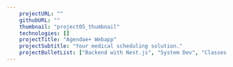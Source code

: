 ```yaml
---
    projectURL: ""
    githubURL: ""
    thumbnail: "project05_thumbnail"
    technologies: []
    projectTitle: "Agendae+ Webapp"
    projectSubtitle: "Your medical scheduling solution."
    projectBulletList: ["Backend with Nest.js", "System Dev", "Classes Diagrams", "DB Diagrams", "System requirements", "Algorythms", "UX/UI user flow"]
---
```

